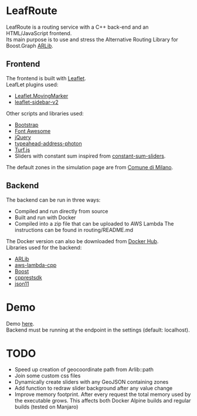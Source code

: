 # LeafRoute
LeafRoute is a routing service with a C++ back-end and an HTML/JavaScript frontend.  
Its main purpose is to use and stress the Alternative Routing Library for Boost.Graph [ARLib](https://github.com/leonardoarcari/arlib).
## Frontend
The frontend is built with [Leaflet](https://github.com/Leaflet/Leaflet).  
LeafLet plugins used:
- [Leaflet.MovingMarker](https://github.com/ewoken/Leaflet.MovingMarker)
- [leaflet-sidebar-v2](https://github.com/nickpeihl/leaflet-sidebar-v2)  

Other scripts and libraries used:
- [Bootstrap](https://getbootstrap.com/)
- [Font Awesome](https://fontawesome.com/)
- [jQuery](https://jquery.com/)
- [typeahead-address-photon](https://github.com/komoot/typeahead-address-photon) 
- [Turf.js](https://turfjs.org/)
- Sliders with constant sum inspired from [constant-sum-sliders](https://github.com/jacobsolomon15/constant-sum-sliders).  

The default zones in the simulation page are from [Comune di Milano](https://geoportale.comune.milano.it/ATOM/SIT/Municipi/Municipi_Dataset_1.xml).

## Backend
The backend can be run in three ways: 
- Compiled and run directly from source
- Built and run with Docker
- Compiled into a zip file that can be uploaded to AWS Lambda
The instructions can be found in routing/README.md

The Docker version can also be downloaded from [Docker Hub](https://cloud.docker.com/repository/docker/bebora/leafroute).  
Libraries used for the backend:
- [ARLib](https://github.com/leonardoarcari/arlib)
- [aws-lambda-cpp](https://github.com/awslabs/aws-lambda-cpp)
- [Boost](https://www.boost.org/)
- [cpprestsdk](https://github.com/microsoft/cpprestsdk)
- [json11](https://github.com/dropbox/json11)

# Demo   
Demo [here](https://bebora.github.io/LeafRoute/singleroute.html).  
Backend must be running at the endpoint in the settings (default: localhost).  


# TODO
- Speed up creation of geocoordinate path from Arlib::path
- Join some custom css files
- Dynamically create sliders with any GeoJSON containing zones
- Add function to redraw slider background after any value change
- Improve memory footprint. After every request the total memory used by the executable grows. This affects both Docker Alpine builds and regular builds (tested on Manjaro)
